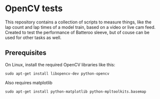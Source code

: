 # OpenCV tests

This repository contains a collection of scripts to measure things, like the lap count and lap times of a model train, based on a video or live cam feed. Created to test the performance of Batteroo sleeve, but of couse can be used for other tasks as well.

## Prerequisites

On Linux, install the required OpenCV libraries like this:

```
sudo apt-get install libopencv-dev python-opencv
```

Also requires matplotlib

```
sudo apt-get install python-matplotlib python-mpltoolkits.basemap
```
